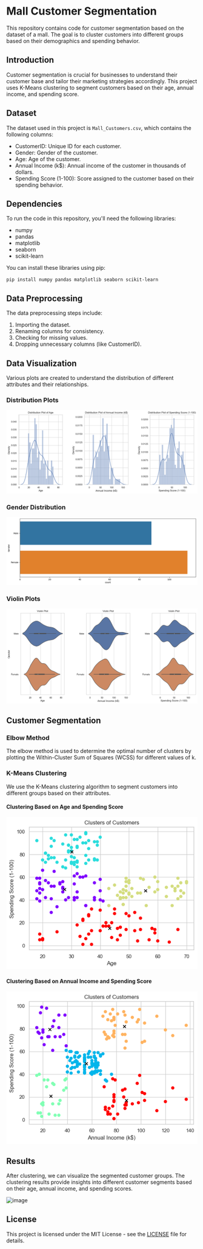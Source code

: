 # Mall Customer Segmentation

This repository contains code for customer segmentation based on the dataset of a mall. The goal is to cluster customers into different groups based on their demographics and spending behavior.

## Introduction

Customer segmentation is crucial for businesses to understand their customer base and tailor their marketing strategies accordingly. This project uses K-Means clustering to segment customers based on their age, annual income, and spending score.

## Dataset

The dataset used in this project is `Mall_Customers.csv`, which contains the following columns:
- CustomerID: Unique ID for each customer.
- Gender: Gender of the customer.
- Age: Age of the customer.
- Annual Income (k$): Annual income of the customer in thousands of dollars.
- Spending Score (1-100): Score assigned to the customer based on their spending behavior.


## Dependencies

To run the code in this repository, you'll need the following libraries:
- numpy
- pandas
- matplotlib
- seaborn
- scikit-learn

You can install these libraries using pip:
```
pip install numpy pandas matplotlib seaborn scikit-learn
```

## Data Preprocessing

The data preprocessing steps include:
1. Importing the dataset.
2. Renaming columns for consistency.
3. Checking for missing values.
4. Dropping unnecessary columns (like CustomerID).

## Data Visualization

Various plots are created to understand the distribution of different attributes and their relationships.

### Distribution Plots

![Example Image](mall_seg_images/dist_plot_of_age_ss_ai.png)


###  Gender Distribution

![Example Image](mall_seg_images/genderdist_mallseg.png)

### Violin Plots

![Example Image](mall_seg_images/violin_mallseg.png)

## Customer Segmentation

###  Elbow Method

The elbow method is used to determine the optimal number of clusters by plotting the Within-Cluster Sum of Squares (WCSS) for different values of k.

### K-Means Clustering

We use the K-Means clustering algorithm to segment customers into different groups based on their attributes.

#### Clustering Based on Age and Spending Score

![Example Image](mall_seg_images/age_spendscore_mallseg.png)

#### Clustering Based on Annual Income and Spending Score

![Example Image](mall_seg_images/annualinc_spendscore_mallseg.png)

## Results

After clustering, we can visualize the segmented customer groups. The clustering results provide insights into different customer segments based on their age, annual income, and spending scores.

![image](https://github.com/OnyiChi/Data-Science-Project/assets/144718639/88fb99d1-49ff-48b6-b7dd-58cc0dcc01d2)




## License

This project is licensed under the MIT License - see the [LICENSE](LICENSE) file for details.
